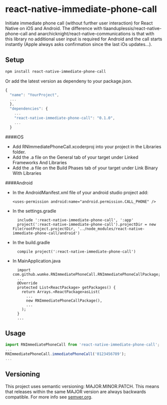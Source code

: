 # react-native-immediate-phone-call
Initiate immediate phone call (without further user interaction) for React Native on iOS and Android.
The difference with tiaanduplessis/react-native-phone-call and anarchicknight/react-native-communications is that with this library no additional user input is required for Android and the call starts instantly (Apple always asks confirmation since the last iOs updates...). 


## Setup

```bash
npm install react-native-immediate-phone-call
```

Or add the latest version as dependeny to your package.json.

```javascript
{
  "name": "YourProject",
  ...
  },
  "dependencies": {
    ...
    "react-native-immediate-phone-call": "0.1.0",
    ...
  }
```

####iOS
* Add RNImmediatePhoneCall.xcoderproj into your project in the Libraries folder.
* Add the .a file on the General tab of your target under Linked Frameworks And Libraries
* Add the .a file on the Build Phases tab of your target under Link Binary With Libraries

####Android
* In the AndroidManifest.xml file of your android studio project add:
    ```
    <uses-permission android:name="android.permission.CALL_PHONE" />
    ```
* In the settings.gradle
  ```
    include ':react-native-immediate-phone-call', ':app'
    project(':react-native-immediate-phone-call').projectDir = new File(rootProject.projectDir, '../node_modules/react-native-immediate-phone-call/android')
  ```
* In the build.gradle
  ```
    compile project(':react-native-immediate-phone-call')
  ```
* In MainApplication.java
  ```
    import com.github.wumke.RNImmediatePhoneCall.RNImmediatePhoneCallPackage;
    ...
    @Override
    protected List<ReactPackage> getPackages() {
      return Arrays.<ReactPackage>asList(
        ...
        new RNImmediatePhoneCallPackage(),
        ...
      );
    }
    ...
  ```
## Usage

```javascript
import RNImmediatePhoneCall from 'react-native-immediate-phone-call';
...
RNImmediatePhoneCall.immediatePhoneCall('0123456789');
...
```

## Versioning

This project uses semantic versioning: MAJOR.MINOR.PATCH.
This means that releases within the same MAJOR version are always backwards compatible. For more info see [semver.org](http://semver.org/).